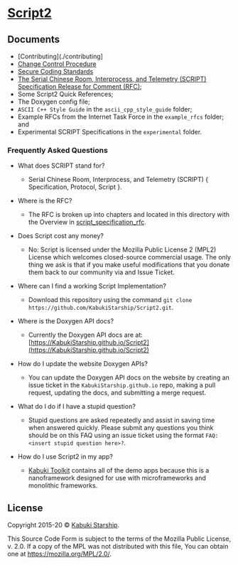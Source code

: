 # [Script2](../)

## Documents

* [Contributing](./contributing]
* [Change Control Procedure](./change_control_procedure)
* [Secure Coding Standards](./standard_for_secure_coding)
* [The Serial Chinese Room, Interprocess, and Telemetry (SCRIPT) Specification Release for Comment (RFC)](https://github.com/KabukiStarship/Script2/blob/master/docs/script_specification);
* Some Script2 Quick References;
* The Doxygen config file;
* `ASCII C++ Style Guide` in the `ascii_cpp_style_guide` folder;
* Example RFCs from the Internet Task Force in the `example_rfcs` folder; and
* Experimental SCRIPT Specifications in the `experimental` folder.

### Frequently Asked Questions

* What does SCRIPT stand for?
  * Serial Chinese Room, Interprocess, and Telemetry (SCRIPT) { Specification, Protocol, Script }.

* Where is the RFC?
  * The RFC is broken up into chapters and located in this directory with the Overview in [script_specification_rfc](script_specification_rfc).

* Does Script cost any money?
  * No: Script is licensed under the Mozilla Public License 2 (MPL2) License which welcomes closed-source commercial usage. The only thing we ask is that if you make useful modifications that you donate them back to our community via and Issue Ticket.

* Where can I find a working Script Implementation?
  * Download this repository using the command `git clone https://github.com/KabukiStarship/Script2.git`.

* Where is the Doxygen API docs?
  * Currently the Doxygen API docs are at: [https://KabukiStarship.github.io/Script2](https://KabukiStarship.github.io/Script2)

* How do I update the website Doxygen APIs?
  * You can update the Doxygen API docs on the website by creating an issue ticket in the `KabukiStarship.github.io` repo, making a pull request, updating the docs, and submitting a merge request.

* What do I do if I have a stupid question?
  * Stupid questions are asked repeatedly and assist in saving time when answered quickly. Please submit any questions you think should be on this FAQ using an issue ticket using the format `FAQ:<insert stupid question here>?`.

* How do I use Script2 in my app?
  * [Kabuki Toolkit](https://github.com/KabukiStarship/kabuki_toolkit) contains all of the demo apps because this is a nanoframework designed for use with microframeworks and monolithic frameworks.

## License

Copyright 2015-20 © [Kabuki Starship](https://kabukistarship.com).

This Source Code Form is subject to the terms of the Mozilla Public License, v. 2.0. If a copy of the MPL was not distributed with this file, You can obtain one at <https://mozilla.org/MPL/2.0/>.
